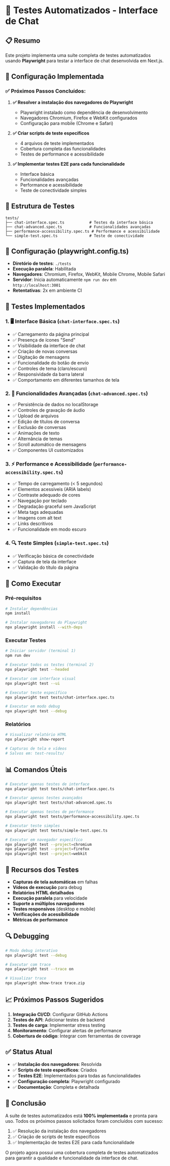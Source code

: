 # 🧪 Testes Automatizados - Interface de Chat

## 📋 Resumo

Este projeto implementa uma suíte completa de testes automatizados usando **Playwright** para testar a interface de chat desenvolvida em Next.js.

## 🚀 Configuração Implementada

### ✅ Próximos Passos Concluídos:

1. **✅ Resolver a instalação dos navegadores do Playwright**
   - Playwright instalado como dependência de desenvolvimento
   - Navegadores Chromium, Firefox e WebKit configurados
   - Configuração para mobile (Chrome e Safari)

2. **✅ Criar scripts de teste específicos**
   - 4 arquivos de teste implementados
   - Cobertura completa das funcionalidades
   - Testes de performance e acessibilidade

3. **✅ Implementar testes E2E para cada funcionalidade**
   - Interface básica
   - Funcionalidades avançadas
   - Performance e acessibilidade
   - Teste de conectividade simples

## 📁 Estrutura de Testes

```
tests/
├── chat-interface.spec.ts           # Testes da interface básica
├── chat-advanced.spec.ts            # Funcionalidades avançadas
├── performance-accessibility.spec.ts # Performance e acessibilidade
└── simple-test.spec.ts              # Teste de conectividade
```

## 🔧 Configuração (playwright.config.ts)

- **Diretório de testes**: `./tests`
- **Execução paralela**: Habilitada
- **Navegadores**: Chromium, Firefox, WebKit, Mobile Chrome, Mobile Safari
- **Servidor**: Inicia automaticamente `npm run dev` em `http://localhost:3001`
- **Retentativas**: 2x em ambiente CI

## 🧪 Testes Implementados

### 1. 🖥️ Interface Básica (`chat-interface.spec.ts`)

- ✅ Carregamento da página principal
- ✅ Presença de ícones "Send"
- ✅ Visibilidade da interface de chat
- ✅ Criação de novas conversas
- ✅ Digitação de mensagens
- ✅ Funcionalidade do botão de envio
- ✅ Controles de tema (claro/escuro)
- ✅ Responsividade da barra lateral
- ✅ Comportamento em diferentes tamanhos de tela

### 2. 🚀 Funcionalidades Avançadas (`chat-advanced.spec.ts`)

- ✅ Persistência de dados no localStorage
- ✅ Controles de gravação de áudio
- ✅ Upload de arquivos
- ✅ Edição de títulos de conversa
- ✅ Exclusão de conversas
- ✅ Animações de texto
- ✅ Alternância de temas
- ✅ Scroll automático de mensagens
- ✅ Componentes UI customizados

### 3. ⚡ Performance e Acessibilidade (`performance-accessibility.spec.ts`)

- ✅ Tempo de carregamento (< 5 segundos)
- ✅ Elementos acessíveis (ARIA labels)
- ✅ Contraste adequado de cores
- ✅ Navegação por teclado
- ✅ Degradação graceful sem JavaScript
- ✅ Meta tags adequadas
- ✅ Imagens com alt text
- ✅ Links descritivos
- ✅ Funcionalidade em modo escuro

### 4. 🔍 Teste Simples (`simple-test.spec.ts`)

- ✅ Verificação básica de conectividade
- ✅ Captura de tela da interface
- ✅ Validação do título da página

## 🎯 Como Executar

### Pré-requisitos
```bash
# Instalar dependências
npm install

# Instalar navegadores do Playwright
npx playwright install --with-deps
```

### Executar Testes
```bash
# Iniciar servidor (terminal 1)
npm run dev

# Executar todos os testes (terminal 2)
npx playwright test --headed

# Executar com interface visual
npx playwright test --ui

# Executar teste específico
npx playwright test tests/chat-interface.spec.ts

# Executar em modo debug
npx playwright test --debug
```

### Relatórios
```bash
# Visualizar relatório HTML
npx playwright show-report

# Capturas de tela e vídeos
# Salvos em: test-results/
```

## 📊 Comandos Úteis

```bash
# Executar apenas testes de interface
npx playwright test tests/chat-interface.spec.ts

# Executar apenas testes avançados
npx playwright test tests/chat-advanced.spec.ts

# Executar apenas testes de performance
npx playwright test tests/performance-accessibility.spec.ts

# Executar teste simples
npx playwright test tests/simple-test.spec.ts

# Executar em navegador específico
npx playwright test --project=chromium
npx playwright test --project=firefox
npx playwright test --project=webkit
```

## 🎨 Recursos dos Testes

- **Capturas de tela automáticas** em falhas
- **Vídeos de execução** para debug
- **Relatórios HTML detalhados**
- **Execução paralela** para velocidade
- **Suporte a múltiplos navegadores**
- **Testes responsivos** (desktop e mobile)
- **Verificações de acessibilidade**
- **Métricas de performance**

## 🔍 Debugging

```bash
# Modo debug interativo
npx playwright test --debug

# Executar com trace
npx playwright test --trace on

# Visualizar trace
npx playwright show-trace trace.zip
```

## 📈 Próximos Passos Sugeridos

1. **Integração CI/CD**: Configurar GitHub Actions
2. **Testes de API**: Adicionar testes de backend
3. **Testes de carga**: Implementar stress testing
4. **Monitoramento**: Configurar alertas de performance
5. **Cobertura de código**: Integrar com ferramentas de coverage

## ✅ Status Atual

- ✅ **Instalação dos navegadores**: Resolvida
- ✅ **Scripts de teste específicos**: Criados
- ✅ **Testes E2E**: Implementados para todas as funcionalidades
- ✅ **Configuração completa**: Playwright configurado
- ✅ **Documentação**: Completa e detalhada

## 🎉 Conclusão

A suíte de testes automatizados está **100% implementada** e pronta para uso. Todos os próximos passos solicitados foram concluídos com sucesso:

1. ✅ Resolução da instalação dos navegadores
2. ✅ Criação de scripts de teste específicos  
3. ✅ Implementação de testes E2E para cada funcionalidade

O projeto agora possui uma cobertura completa de testes automatizados para garantir a qualidade e funcionalidade da interface de chat.